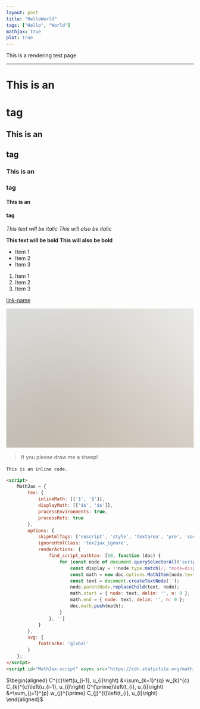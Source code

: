 ```yaml
---
layout: post
title: "HelloWorld"
tags: ["Hello", "World"]
mathjax: true 
plot: true
---
```


This is a rendering test page

---

# This is an <h1> tag
## This is an <h2> tag
### This is an <h3> tag
#### This is an <h4> tag

*This text will be italic*
_This will also be italic_

**This text will be bold**
__This will also be bold__

* Item 1
* Item 2
* Item 3

1. Item 1
2. Item 2
3. Item 3

[link-name](link-url)

![img-name](/assets/img/logo.png)

> If you please draw me a sheep!

`This is an inline code.`


```html
<script>
	MathJax = {
		tex: {
			inlineMath: [['$', '$']],
			displayMath: [['$$', '$$']],
			processEnvironments: true,
			processRefs: true
		},
		options: {
			skipHtmlTags: ['noscript', 'style', 'textarea', 'pre', 'code'],
			ignoreHtmlClass: 'tex2jax_ignore',
			renderActions: {
				find_script_mathtex: [10, function (doc) {
					for (const node of document.querySelectorAll('script[type^="math/tex"]')) {
						const display = !!node.type.match(/; *mode=display/);
						const math = new doc.options.MathItem(node.textContent, doc.inputJax[0], display);
						const text = document.createTextNode('');
						node.parentNode.replaceChild(text, node);
						math.start = { node: text, delim: '', n: 0 };
						math.end = { node: text, delim: '', n: 0 };
						doc.math.push(math);
					}
				}, '']
			}
		},
		svg: {
			fontCache: 'global'
		}
	};
</script>
<script id="MathJax-script" async src="https://cdn.staticfile.org/mathjax/3.0.1/es5/tex-svg.js"></script>
```





$\begin{aligned} C^{c}\left(u_{i-1}, u_{i}\right) &=\sum_{k=1}^{q} w_{k}^{c} C_{k}^{c}\left(u_{i-1}, u_{i}\right) C^{\prime}\left(t_{i}, u_{i}\right) &=\sum_{j=1}^{p} w_{j}^{\prime} C_{j}^{t}\left(t_{i}, u_{i}\right) \end{aligned}$





<span class="plot" id="function-continuity-singal"></span>
<script>
functionPlot({
  title: 'sin(x)',
  disableZoom: true,
  yAxis: {domain: [-1.5, 1.5]},
  height: 250,
  width: 330,
  target: '#function-continuity-singal',
  data: [{
    fn: 'sin(x)'
  }]
})
</script>